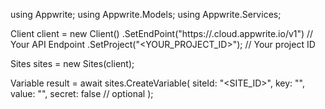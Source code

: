 using Appwrite;
using Appwrite.Models;
using Appwrite.Services;

Client client = new Client()
    .SetEndPoint("https://<REGION>.cloud.appwrite.io/v1") // Your API Endpoint
    .SetProject("<YOUR_PROJECT_ID>"); // Your project ID

Sites sites = new Sites(client);

Variable result = await sites.CreateVariable(
    siteId: "<SITE_ID>",
    key: "<KEY>",
    value: "<VALUE>",
    secret: false // optional
);